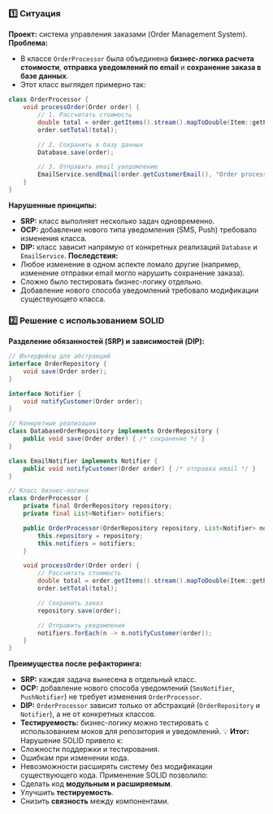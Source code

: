 ### 1️⃣ Ситуация
**Проект:** система управления заказами (Order Management System).
**Проблема:**
- В классе `OrderProcessor` была объединена **бизнес-логика расчета стоимости**, **отправка уведомлений по email** и **сохранение заказа в базе данных**.
- Этот класс выглядел примерно так:
```java
class OrderProcessor {
    void processOrder(Order order) {
        // 1. Рассчитать стоимость
        double total = order.getItems().stream().mapToDouble(Item::getPrice).sum();
        order.setTotal(total);

        // 2. Сохранить в базу данных
        Database.save(order);

        // 3. Отправить email уведомление
        EmailService.sendEmail(order.getCustomerEmail(), "Order processed");
    }
}
```
**Нарушенные принципы:**
- **SRP:** класс выполняет несколько задач одновременно.
- **OCP:** добавление нового типа уведомления (SMS, Push) требовало изменения класса.
- **DIP:** класс зависит напрямую от конкретных реализаций `Database` и `EmailService`.
**Последствия:**
- Любое изменение в одном аспекте ломало другие (например, изменение отправки email могло нарушить сохранение заказа).
- Сложно было тестировать бизнес-логику отдельно.
- Добавление нового способа уведомлений требовало модификации существующего класса.
### 2️⃣ Решение с использованием SOLID
**Разделение обязанностей (SRP) и зависимостей (DIP):**
```java
// Интерфейсы для абстракций
interface OrderRepository {
    void save(Order order);
}

interface Notifier {
    void notifyCustomer(Order order);
}

// Конкретные реализации
class DatabaseOrderRepository implements OrderRepository {
    public void save(Order order) { /* сохранение */ }
}

class EmailNotifier implements Notifier {
    public void notifyCustomer(Order order) { /* отправка email */ }
}

// Класс бизнес-логики
class OrderProcessor {
    private final OrderRepository repository;
    private final List<Notifier> notifiers;

    public OrderProcessor(OrderRepository repository, List<Notifier> notifiers) {
        this.repository = repository;
        this.notifiers = notifiers;
    }

    void processOrder(Order order) {
        // Рассчитать стоимость
        double total = order.getItems().stream().mapToDouble(Item::getPrice).sum();
        order.setTotal(total);

        // Сохранить заказ
        repository.save(order);

        // Отправить уведомления
        notifiers.forEach(n -> n.notifyCustomer(order));
    }
}
```
**Преимущества после рефакторинга:**
- **SRP:** каждая задача вынесена в отдельный класс.
- **OCP:** добавление нового способа уведомлений (`SmsNotifier`, `PushNotifier`) не требует изменения `OrderProcessor`.
- **DIP:** `OrderProcessor` зависит только от абстракций (`OrderRepository` и `Notifier`), а не от конкретных классов.
- **Тестируемость:** бизнес-логику можно тестировать с использованием моков для репозитория и уведомлений.
💡 **Итог:**  
Нарушение SOLID привело к:
- Сложности поддержки и тестирования.
- Ошибкам при изменении кода.
- Невозможности расширять систему без модификации существующего кода.
Применение SOLID позволило:
- Сделать код **модульным и расширяемым**.
- Улучшить **тестируемость**.
- Снизить **связность** между компонентами.
